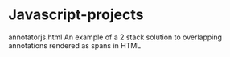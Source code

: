 # Javascript-projects


annotatorjs.html
An example of a 2 stack solution to overlapping annotations rendered as spans in HTML

